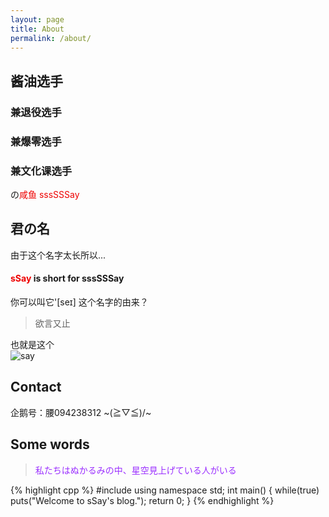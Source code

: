 ```yaml
---
layout: page
title: About
permalink: /about/
---
```

## 酱油选手  
### 兼退役选手   
### 兼爆零选手   
### 兼文化课选手  
の<font color = "#EE0000">咸鱼 sssSSSay</font>   
## 君の名   
由于这个名字太长所以...   
#### <font color = "#EE0000">sSay</font> is short for sssSSSay
你可以叫它'[seɪ]
这个名字的由来？
> 欲言又止  

也就是这个   
![say](http://imglf1.nosdn.127.net/img/L3owcXMvOE5FVmh1RUIvVkZPRmpZdzdFRjRaekhQYm8zTHVXdjRFYjJ0dGJmd2JWTW9QclVnPT0.png?imageView&thumbnail=500x0&quality=96&stripmeta=0&type=jpg)   
## Contact
企鹅号：腰094238312
~\(≧▽≦)/~
## Some words
> <font color = "#9B30FF">私たちはぬかるみの中、星空見上げている人がいる</font>

{% highlight cpp %}
#include <iostream>
using namespace std;
int main() {
  while(true) puts("Welcome to sSay's blog.");
  return 0;
}
{% endhighlight %}

